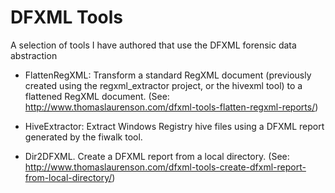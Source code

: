 # DFXML Tools

A selection of tools I have authored that use the DFXML forensic data abstraction

* FlattenRegXML: Transform a standard RegXML document (previously created using the regxml_extractor project, or the hivexml tool) to a flattened RegXML document. (See: http://www.thomaslaurenson.com/dfxml-tools-flatten-regxml-reports/)

* HiveExtractor: Extract Windows Registry hive files using a DFXML report generated by the fiwalk tool.

* Dir2DFXML. Create a DFXML report from a local directory. (See: http://www.thomaslaurenson.com/dfxml-tools-create-dfxml-report-from-local-directory/)
